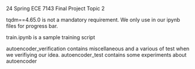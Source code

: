 24 Spring ECE 7143 Final Project Topic 2

tqdm==4.65.0 is not a mandatory requirement. We only use in our ipynb files for progress bar. 

train.ipynb is a sample training script

autoencoder_verification contains miscellaneous and a various of test when we verifiying our idea. 
autoencoder_test contains some experiments about autoencoder
